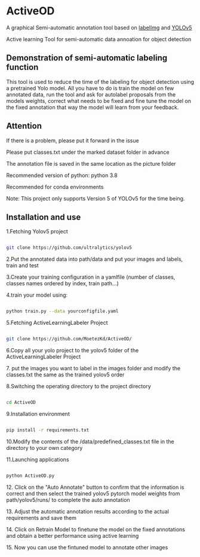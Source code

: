 
<h1>ActiveOD</h1>


<p>A graphical Semi-automatic annotation tool based on <a  href="https://github.com/tzutalin/labelImg">labelImg</a> and <a  href="https://github.com/ultralytics/yolov5">YOLOv5</a></p>

<p>Active learning Tool for semi-automatic data annoation for object detection</p>

  

## Demonstration of semi-automatic labeling function
This tool is used to reduce the time of the labeling for object detection using a pretrained Yolo model.
All you have to do is train the model on few annotated data, run the tool and ask for autolabel proposals from the models weights, correct what needs to be fixed and fine tune the model on the fixed annotation that way the model will learn from your feedback.

  

## Attention

<p>If there is a problem, please put it forward in the issue</p>

<p>Please put classes.txt under the marked dataset folder in advance</p>

<p>The annotation file is saved in the same location as the picture folder</p>

<p>Recommended version of python: python 3.8</p>

<p>Recommended for conda environments</p>

<p>Note: This project only supports Version 5 of YOLOv5 for the time being.</p>

  
  

## Installation and use



<p>1.Fetching Yolov5 project</p>

  

```bash

git clone https://github.com/ultralytics/yolov5

```
<p>2.Put the annotated data into path/data and put your images and labels, train and test </p>
<p>3.Create your training configuration in a yamlfile (number of classes, classes names ordered by index, train path...)</p>
<p>4.train your model using:</p>
  

```bash

python train.py --data yourconfigfile.yaml

```

<p>5.Fetching ActiveLearningLabeler Project</p>

  

```bash

git clone https://github.com/MoetezKd/ActiveOD/

```
<p>6.Copy all your yolo project to the yolov5 folder of the ActiveLearningLabeler Project</p>
<p>7. put the images you want to label in the images folder and modify the classes.txt the same as the trained yolov5 order</p>
<p>8.Switching the operating directory to the project directory</p>

  

```bash

cd ActiveOD

```

  

<p>9.Installation environment</p>

  

```bash

pip install -r requirements.txt

```

  

<p>10.Modify the contents of the /data/predefined_classes.txt file in the directory to your own category</p>

  

<p>11.Launching applications</p>

  

```bash

python ActiveOD.py

```

  


  

<p>12. Click on the "Auto Annotate" button to confirm that the information is correct and then select the trained yolov5 pytorch model weights from path/yolov5/runs/ to complete the auto annotation</p>

  

<p>13. Adjust the automatic annotation results according to the actual requirements and save them</p>
<p>14. Click on Retrain Model to finetune the model on the fixed annotations and obtain a better performance using active learning</p>
<p>15. Now you can use the fintuned model to annotate other images</p>
